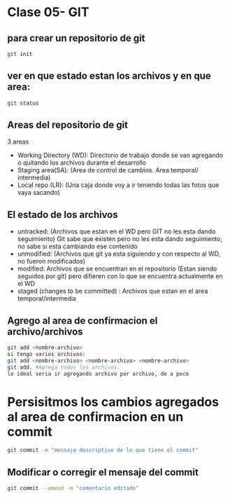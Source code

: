 # Clase 05- GIT

## para crear un repositorio de git

```sh
git init
```

## ver en que estado estan los archivos y en que area:

```sh
git status
```

## Areas del repositorio de git

3 areas
* Working Directory (WD): Directorio de trabajo donde se van agregando o quitando los archivos durante el desarrollo
* Staging area(SA): (Area de control de cambios. Area temporal/ intermedia)  
* Local repo (LR): (Una caja donde voy a ir teniendo todas las fotos que vaya sacando)

## El estado de los archivos

* untracked: (Archivos que estan en el WD pero GIT no les esta dando seguimiento) 
Git sabe que existen pero no les esta dando seguimiento, no sabe si esta cambiando ese contenido
* unmodified: (Archivos que git ya esta siguiendo y con respecto al WD, no fueron modificados)
* modified: Archivos que se encuentran en el repositorio (Estan siendo seguidos por git) pero 
difieren con lo que se encuentra actualmente en el WD  
* staged (changes to be committed) : Archivos que estan en el area temporal/intermedia

## Agrego al area de confirmacion el archivo/archivos

```sh
git add <nombre-archivo>
si tengo varios archivos:
git add <nombre-archivo> <nombre-archivo> <nombre-archivo>
git add. #Agrega todos los archivos.
lo ideal seria ir agregando archivo por archivo, de a poco   
```
# Persisitmos los cambios agregados al area de confirmacion en un commit

```sh
git commit -m "mensaje descriptivo de lo que tiene el commit"
```

## Modificar o corregir el mensaje del commit 

```sh
git commit --amend -m "comentario editado"
```
